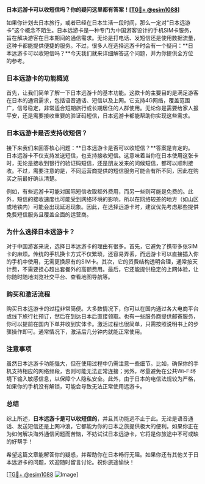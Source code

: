 **日本远游卡可以收短信吗？你的疑问这里都有答案！[[TG💪+ @esim1088](https://t.me/s/esim1088)]**

如果你计划去日本旅行，或者已经在日本生活一段时间，那么一定对“日本远游卡”这个概念不陌生。日本远游卡是一种专门为中国游客设计的手机SIM卡服务，旨在解决游客在日本期间的通信需求。无论是打电话、发短信还是使用数据流量，这种卡都能提供便捷的服务。不过，很多人在选择远游卡时会有一个疑问：**日本远游卡可以收短信吗？**今天我们就来详细解答这个问题，并为你提供全方位的参考。

### 日本远游卡的功能概览

首先，让我们简单了解一下日本远游卡的基本功能。这款卡的主要目的是满足游客在日本的通讯需求，包括语音通话、短信以及上网。它支持4G网络，覆盖范围广，信号稳定，非常适合短期旅行或长期居住的人群使用。无论你是需要给家人报平安，还是需要接收重要的验证码短信，日本远游卡都能帮助你实现这些需求。

### 日本远游卡是否支持收短信？

接下来我们来回答核心问题：**日本远游卡是否可以收短信？**答案是肯定的。日本远游卡不仅支持发送短信，也支持接收短信。这意味着当你在日本使用这张卡时，无论是接收到银行的验证码短信，还是朋友发来的问候短信，都可以顺利接收。不过，需要注意的是，不同运营商提供的短信服务可能会有所不同，因此在购买之前最好确认清楚。

例如，有些远游卡可能对国际短信收取额外费用，而另一些则可能是免费的。此外，短信的接收速度也可能受到网络环境的影响，所以在网络较差的地方（如山区或地铁内）可能会出现延迟现象。因此，在选择远游卡时，建议优先考虑那些提供免费短信服务且覆盖全面的运营商。

### 为什么选择日本远游卡？

对于中国游客来说，选择日本远游卡的理由有很多。首先，它避免了携带多张SIM卡的麻烦。传统的手机换卡方式不仅繁琐，还容易弄丢，而远游卡可以直接插入你的手机中使用，无需更换原有的SIM卡。其次，它的资费结构透明合理，通常按天计费，不需要担心超出套餐外的高额费用。最后，它还能提供稳定的上网体验，让你随时随地浏览社交平台、查看地图导航等。

### 购买和激活流程

购买日本远游卡的过程非常简便。大多数情况下，你可以在国内通过各大电商平台或线下旅行社预订，然后在到达日本后直接领取。也有一些服务商提供邮寄服务，你可以提前在国内下单并收到实体卡。激活过程也很简单，只需按照说明书上的步骤操作即可。通常情况下，激活后几分钟内就能正常使用。

### 注意事项

虽然日本远游卡功能强大，但在使用过程中仍需注意一些细节。比如，确保你的手机支持相应的网络频段，否则可能无法正常连接；另外，尽量避免在公共Wi-Fi环境下输入敏感信息，以保障个人隐私安全。此外，由于日本的电信法规较为严格，如果你的手机没有解锁，可能会导致无法正常使用远游卡。

### 总结

综上所述，**日本远游卡是可以收短信的**，并且其功能远不止于此。无论是语音通话、发送短信还是上网冲浪，它都能为你的日本之旅提供极大的便利。如果你正在为如何解决海外通信问题而苦恼，不妨试试日本远游卡，它将是你旅途中不可或缺的好帮手！

希望这篇文章能解答你的疑惑，并帮助你在日本畅行无阻。如果你还有其他关于日本远游卡的问题，欢迎随时留言讨论。祝你旅途愉快！

[[TG💪+ @esim1088](https://t.me/s/esim1088) ![Image](https://i.postimg.cc/4NQfJmqS/Snipaste-2025-05-13-00-14-12.png)]